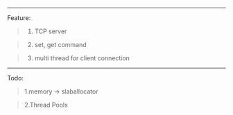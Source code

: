 ----
Feature:
> 1. TCP server

> 2. set, get command

> 3. multi thread for client connection


-----
Todo:
> 1.memory -> slaballocator

> 2.Thread Pools